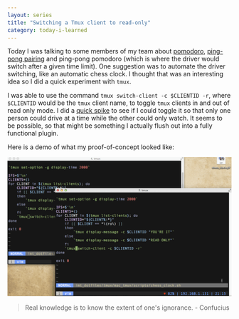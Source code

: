 ```yaml
---
layout: series
title: "Switching a Tmux client to read-only"
category: today-i-learned
---
```


Today I was talking to some members of my team about [pomodoro][pomodoro], [ping-pong pairing][pingpong] and ping-pong pomodoro (which is where the driver would switch after a given time limit). One suggestion was to automate the driver switching, like an automatic chess clock. I thought that was an interesting idea so I did a quick experiment with `tmux`. 

I was able to use the command `tmux switch-client -c $CLIENTID -r`, where `$CLIENTID` would be the `tmux` client name, to toggle `tmux` clients in and out of read only mode. I did a [quick spike][spike] to see if I could toggle it so that only one person could drive at a time while the other could only watch. It seems to be possible, so that might be something I actually flush out into a fully functional plugin.

Here is a demo of what my proof-of-concept looked like:

![Chess Clock In Action][gif]

> Real knowledge is to know the extent of one's ignorance. - Confucius

[pomodoro]: http://en.wikipedia.org/wiki/Pomodoro_Technique
[pingpong]: http://c2.com/cgi/wiki?PairProgrammingPingPongPattern
[spike]: https://gist.github.com/mattjmorrison/f4bc354dcf74c122a06f
[gif]: /assets/images/today-i-learned/chess_clock.gif
